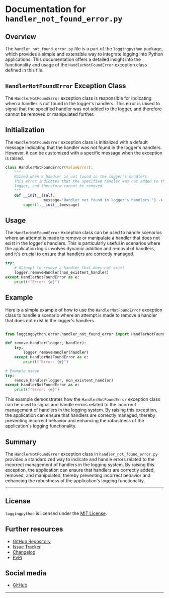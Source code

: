 # Documentation for `handler_not_found_error.py`
## Overview
The `handler_not_found_error.py` file is a part of the `loggingpython` package, which provides a simple and extensible way to integrate logging into Python applications. This documentation offers a detailed insight into the functionality and usage of the `HandlerNotFoundError` exception class defined in this file.

## `HandlerNotFoundError` Exception Class
The `HandlerNotFoundError` exception class is responsible for indicating when a handler is not found in the logger's handlers. This error is raised to signal that the specified handler was not added to the logger, and therefore cannot be removed or manipulated further.

## Initialization
The `HandlerNotFoundError` exception class is initialized with a default message indicating that the handler was not found in the logger's handlers. However, it can be customized with a specific message when the exception is raised.
```python
class HandlerNotFoundError(ValueError):
    """
    Raised when a handler is not found in the logger's handlers.
    This error indicates that the specified handler was not added to the
    logger, and therefore cannot be removed.
    """
    def __init__(self,
                 message="Handler not found in logger's handlers.") -> None:
        super().__init__(message)
```

## Usage
The `HandlerNotFoundError` exception class can be used to handle scenarios where an attempt is made to remove or manipulate a handler that does not exist in the logger's handlers. This is particularly useful in scenarios where the application logic involves dynamic addition and removal of handlers, and it's crucial to ensure that handlers are correctly managed.
```python
try:
    # Attempt to remove a handler that does not exist
    logger.removeHandler(non_existent_handler)
except HandlerNotFoundError as e:
    print(f"Error: {e}")
```

## Example
Here is a simple example of how to use the `HandlerNotFoundError` exception class to handle a scenario where an attempt is made to remove a handler that does not exist in the logger's handlers.
```python

from loggingpython.error.handler_not_found_error import HandlerNotFoundError

def remove_handler(logger, handler):
    try:
        logger.removeHandler(handler)
    except HandlerNotFoundError as e:
        print(f"Error: {e}")

# Example usage
try:
    remove_handler(logger, non_existent_handler)
except HandlerNotFoundError as e:
    print(f"Error: {e}")
```

This example demonstrates how the `HandlerNotFoundError` exception class can be used to signal and handle errors related to the incorrect management of handlers in the logging system. By raising this exception, the application can ensure that handlers are correctly managed, thereby preventing incorrect behavior and enhancing the robustness of the application's logging functionality.

## Summary
The `HandlerNotFoundError` exception class in `handler_not_found_error.py` provides a standardized way to indicate and handle errors related to the incorrect management of handlers in the logging system. By raising this exception, the application can ensure that handlers are correctly added, removed, and manipulated, thereby preventing incorrect behavior and enhancing the robustness of the application's logging functionality.

---

## License

`loggingpython` is licensed under the [MIT License](https://opensource.org/licenses/MIT).

## Further resources

- [GitHub Repository](https://github.com/loggingpython-Community/loggingpython)
- [Issue Tracker](https://github.com/loggingpython-Community/loggingpython/issues)
- [Changelog](https://github.com/loggingpython-Community/loggingpython/blob/main/CHANGELOG.md)
- [PyPi](https://pypi.org/project/loggingpython/)

## Social media

- [GitHub](https://github.com/loggingpython-Community)

---